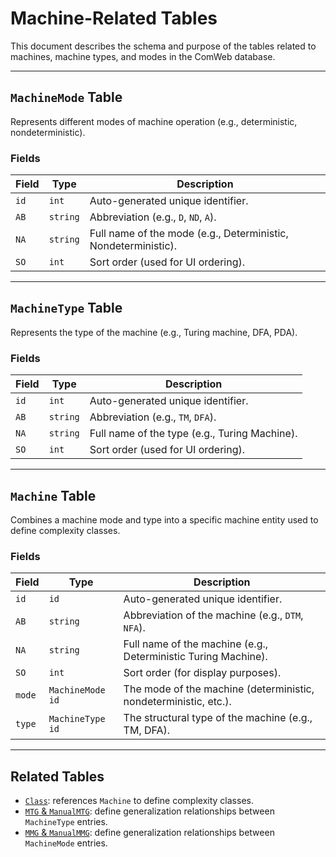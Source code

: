 # Machine-Related Tables

This document describes the schema and purpose of the tables related to machines, machine types, and modes in the ComWeb database.

---

## `MachineMode` Table

Represents different modes of machine operation (e.g., deterministic, nondeterministic).

### Fields

| Field | Type                        | Description                                                    |
| ----- | --------------------------- | -------------------------------------------------------------- |
| `id`  | `int`                 | Auto-generated unique identifier.                              |
| `AB`  | `string` | Abbreviation (e.g., `D`, `ND`, `A`).                           |
| `NA`  | `string` | Full name of the mode (e.g., Deterministic, Nondeterministic). |
| `SO`  | `int`              | Sort order (used for UI ordering).                             |

---

## `MachineType` Table

Represents the type of the machine (e.g., Turing machine, DFA, PDA).

### Fields

| Field | Type                        | Description                                   |
| ----- | --------------------------- | --------------------------------------------- |
| `id`  | `int`                 | Auto-generated unique identifier.             |
| `AB`  | `string` | Abbreviation (e.g., `TM`, `DFA`).             |
| `NA`  | `string` | Full name of the type (e.g., Turing Machine). |
| `SO`  | `int`              | Sort order (used for UI ordering).            |

---

## `Machine` Table

Combines a machine mode and type into a specific machine entity used to define complexity classes.

### Fields

| Field  | Type                        | Description                                                      |
| ------ | --------------------------- | ---------------------------------------------------------------- |
| `id`   | `id`                 | Auto-generated unique identifier.                                |
| `AB`   | `string` | Abbreviation of the machine (e.g., `DTM`, `NFA`).                |
| `NA`   | `string` | Full name of the machine (e.g., Deterministic Turing Machine).   |
| `SO`   | `int`              | Sort order (for display purposes).                               |
| `mode` | `MachineMode id`   | The mode of the machine (deterministic, nondeterministic, etc.). |
| `type` | `MachineType id`   | The structural type of the machine (e.g., TM, DFA).              |

---

## Related Tables

* [`Class`](class.md): references `Machine` to define complexity classes.
* [`MTG` & `ManualMTG`](machine_generalizations.md): define generalization relationships between `MachineType` entries.
* [`MMG` & `ManualMMG`](machine_generalizations.md): define generalization relationships between `MachineMode` entries.
